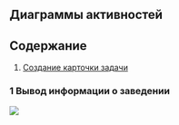 ## Диаграммы активностей

## Содержание 
1. [Создание карточки задачи](#1)

### 1 Вывод информации о заведении <a name="1"></a>
![](https://github.com/NikitaMirosha/BarTraveler/blob/master/Documents/Diagrams/Activities/activity.png)

